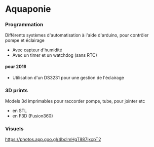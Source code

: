 # Aquaponie
### Programmation

Différents systèmes d'automatisation à l'aide d'arduino, pour contrôler pompe et éclairage
- Avec capteur d'humidité
- Avec un timer et un watchdog (sans RTC)



#### pour 2019 
- Utilisation d'un DS3231 pour une gestion de l'éclairage

### 3D prints
Models 3d imprimables pour raccorder pompe, tube, pour jointer etc
- en STL
- en F3D (Fusion360)


### Visuels
https://photos.app.goo.gl/4bcImHgT887jxcpT2


